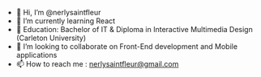 - 👋 Hi, I’m @nerlysaintfleur
- 🌱 I’m currently learning React
- 👻 Education: Bachelor of IT & Diploma in Interactive Multimedia Design (Carleton University)
- 💞️ I’m looking to collaborate on Front-End development and Mobile applications
- 📫 How to reach me : nerlysaintfleur@gmail.com

<!---
nerlysaintfleur/nerlysaintfleur is a ✨ special ✨ repository because its `README.md` (this file) appears on your GitHub profile.
You can click the Preview link to take a look at your changes.
--->

